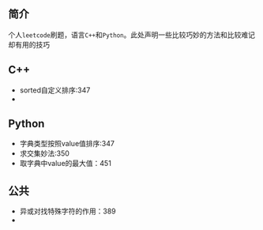 ## 简介

个人`leetcode`刷题，语言`C++`和`Python`。此处声明一些比较巧妙的方法和比较难记却有用的技巧

## C++

- sorted自定义排序:347
- 



## Python

- 字典类型按照value值排序:347
- 求交集妙法:350
- 取字典中value的最大值：451

## 公共

- 异或对找特殊字符的作用：389
- 